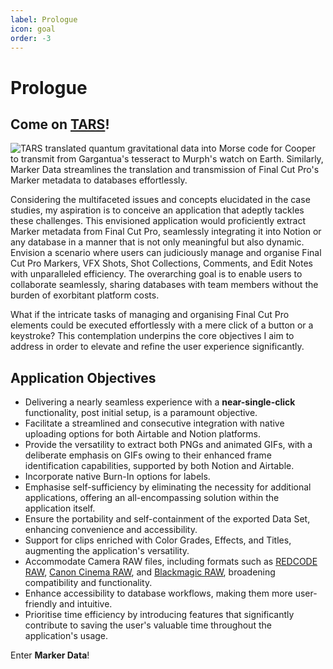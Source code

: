 ```yaml
---
label: Prologue
icon: goal
order: -3
---
```

# Prologue

## Come on <a href="https://interstellarfilm.fandom.com/wiki/TARS" target="_blank">TARS</a>!

![TARS translated quantum gravitational data into Morse code for Cooper to transmit from Gargantua's tesseract to Murph's watch on Earth.<br>Similarly, **Marker Data** streamlines the translation and transmission of Final Cut Pro's Marker metadata to databases effortlessly.](assets/interstellar_01.gif)

Considering the multifaceted issues and concepts elucidated in the case studies, my aspiration is to conceive an application that adeptly tackles these challenges. This envisioned application would proficiently extract Marker metadata from Final Cut Pro, seamlessly integrating it into Notion or any database in a manner that is not only meaningful but also dynamic. Envision a scenario where users can judiciously manage and organise Final Cut Pro Markers, VFX Shots, Shot Collections, Comments, and Edit Notes with unparalleled efficiency. The overarching goal is to enable users to collaborate seamlessly, sharing databases with team members without the burden of exorbitant platform costs.

What if the intricate tasks of managing and organising Final Cut Pro elements could be executed effortlessly with a mere click of a button or a keystroke? This contemplation underpins the core objectives I aim to address in order to elevate and refine the user experience significantly.

## Application Objectives

- Delivering a nearly seamless experience with a **near-single-click** functionality, post initial setup, is a paramount objective.
- Facilitate a streamlined and consecutive integration with native uploading options for both Airtable and Notion platforms.
- Provide the versatility to extract both PNGs and animated GIFs, with a deliberate emphasis on GIFs owing to their enhanced frame identification capabilities, supported by both Notion and Airtable.
- Incorporate native Burn-In options for labels.
- Emphasise self-sufficiency by eliminating the necessity for additional applications, offering an all-encompassing solution within the application itself.
- Ensure the portability and self-containment of the exported Data Set, enhancing convenience and accessibility.
- Support for clips enriched with Color Grades, Effects, and Titles, augmenting the application's versatility.
- Accommodate Camera RAW files, including formats such as [REDCODE RAW](https://support.apple.com/en-sg/guide/final-cut-pro/ver715436b78/mac), [Canon Cinema RAW](https://support.apple.com/en-sg/guide/final-cut-pro/ver10fade120/mac), and [Blackmagic RAW](https://brawtoolbox.io/), broadening compatibility and functionality.
- Enhance accessibility to database workflows, making them more user-friendly and intuitive.
- Prioritise time efficiency by introducing features that significantly contribute to saving the user's valuable time throughout the application's usage.

Enter **Marker Data**!